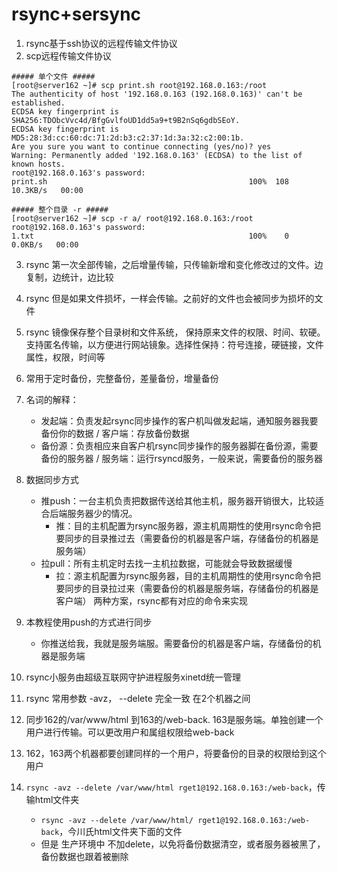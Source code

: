 # rsync+sersync

1. rsync基于ssh协议的远程传输文件协议
2. scp远程传输文件协议
  ```
  ##### 单个文件 #####
  [root@server162 ~]# scp print.sh root@192.168.0.163:/root
  The authenticity of host '192.168.0.163 (192.168.0.163)' can't be established.
  ECDSA key fingerprint is SHA256:TDObcVvc4d/BfgGvlfoUD1dd5a9+t9B2nSq6gdbSEoY.
  ECDSA key fingerprint is MD5:28:3d:cc:60:dc:71:2d:b3:c2:37:1d:3a:32:c2:00:1b.
  Are you sure you want to continue connecting (yes/no)? yes
  Warning: Permanently added '192.168.0.163' (ECDSA) to the list of known hosts.
  root@192.168.0.163's password: 
  print.sh                                             100%  108    10.3KB/s   00:00  
  
  ##### 整个目录 -r #####
  [root@server162 ~]# scp -r a/ root@192.168.0.163:/root
  root@192.168.0.163's password: 
  1.txt                                                100%    0     0.0KB/s   00:00 
  ```
3. rsync 第一次全部传输，之后增量传输，只传输新增和变化修改过的文件。边复制，边统计，边比较
4. rsync 但是如果文件损坏，一样会传输。之前好的文件也会被同步为损坏的文件
5. rsync 镜像保存整个目录树和文件系统， 保持原来文件的权限、时间、软硬。支持匿名传输，以方便进行网站镜象。选择性保持：符号连接，硬链接，文件属性，权限，时间等
5. 常用于定时备份，完整备份，差量备份，增量备份
6. 名词的解释：
    - 发起端：负责发起rsync同步操作的客户机叫做发起端，通知服务器我要备份你的数据 / 客户端：存放备份数据
    - 备份源：负责相应来自客户机rsync同步操作的服务器脚在备份源，需要备份的服务器 / 服务端：运行rsyncd服务，一般来说，需要备份的服务器
  
7. 数据同步方式
    - 推push：一台主机负责把数据传送给其他主机，服务器开销很大，比较适合后端服务器少的情况。
      - 推：目的主机配置为rsync服务器，源主机周期性的使用rsync命令把要同步的目录推过去（需要备份的机器是客户端，存储备份的机器是服务端）
    - 拉pull：所有主机定时去找一主机拉数据，可能就会导致数据缓慢
      - 拉：源主机配置为rsync服务器，目的主机周期性的使用rsync命令把要同步的目录拉过来（需要备份的机器是服务端，存储备份的机器是客户端）
两种方案，rsync都有对应的命令来实现
8. 本教程使用push的方式进行同步
    - 你推送给我，我就是服务端服。需要备份的机器是客户端，存储备份的机器是服务端
9. rsync小服务由超级互联网守护进程服务xinetd统一管理
10. rsync 常用参数 -avz， --delete 完全一致 在2个机器之间
11. 同步162的/var/www/html 到163的/web-back. 163是服务端。单独创建一个用户进行传输。可以更改用户和属组权限给web-back
12. 162，163两个机器都要创建同样的一个用户，将要备份的目录的权限给到这个用户
13. ```rsync -avz --delete /var/www/html rget1@192.168.0.163:/web-back```，传输html文件夹
    - ```rsync -avz --delete /var/www/html/ rget1@192.168.0.163:/web-back```，今川氏html文件夹下面的文件
    - 但是 生产环境中 不加delete，以免将备份数据清空，或者服务器被黑了，备份数据也跟着被删除



















